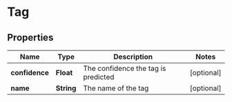 
# Tag

## Properties
Name | Type | Description | Notes
------------ | ------------- | ------------- | -------------
**confidence** | **Float** | The confidence the tag is predicted |  [optional]
**name** | **String** | The name of the tag |  [optional]




